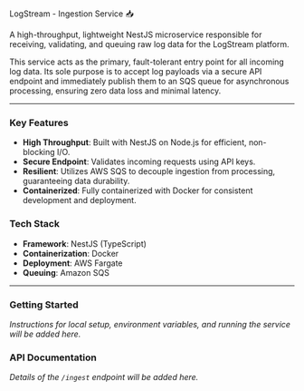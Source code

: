LogStream - Ingestion Service 📥

A high-throughput, lightweight NestJS microservice responsible for receiving, validating, and queuing raw log data for the LogStream platform.

This service acts as the primary, fault-tolerant entry point for all incoming log data. Its sole purpose is to accept log payloads via a secure API endpoint and immediately publish them to an SQS queue for asynchronous processing, ensuring zero data loss and minimal latency.

---

### Key Features

- **High Throughput**: Built with NestJS on Node.js for efficient, non-blocking I/O.
- **Secure Endpoint**: Validates incoming requests using API keys.
- **Resilient**: Utilizes AWS SQS to decouple ingestion from processing, guaranteeing data durability.
- **Containerized**: Fully containerized with Docker for consistent development and deployment.

### Tech Stack

- **Framework**: NestJS (TypeScript)
- **Containerization**: Docker
- **Deployment**: AWS Fargate
- **Queuing**: Amazon SQS

---

### Getting Started

_Instructions for local setup, environment variables, and running the service will be added here._

### API Documentation

_Details of the `/ingest` endpoint will be added here._
